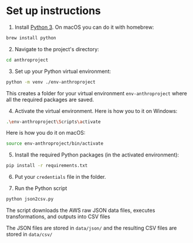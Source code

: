 # Set up instructions

1. Install [Python 3](https://www.python.org/downloads/). On macOS you can do it with homebrew:
```bash
brew install python
```

2. Navigate to the project's directory:
```bash
cd anthroproject
```

3. Set up your Python virtual environment:
```bash
python -m venv ./env-anthroproject
```

This creates a folder for your virtual environment `env-anthroproject` where all the required packages are saved.

4. Activate the virtual environment. Here is how you to it on Windows:
```bash
.\env-anthroproject\Scripts\activate
```

Here is how you do it on macOS:
```bash
source env-anthroproject/bin/activate
```

5. Install the required Python packages (in the activated environment):

```bash
pip install -r requirements.txt
```

6. Put your `credentials` file in the folder.

7. Run the Python script 
```bash
python json2csv.py
```

The script downloads the AWS raw JSON data files, executes transformations, and outputs into CSV files

The JSON files are stored in `data/json/` and the resulting CSV files are stored in `data/csv/`
